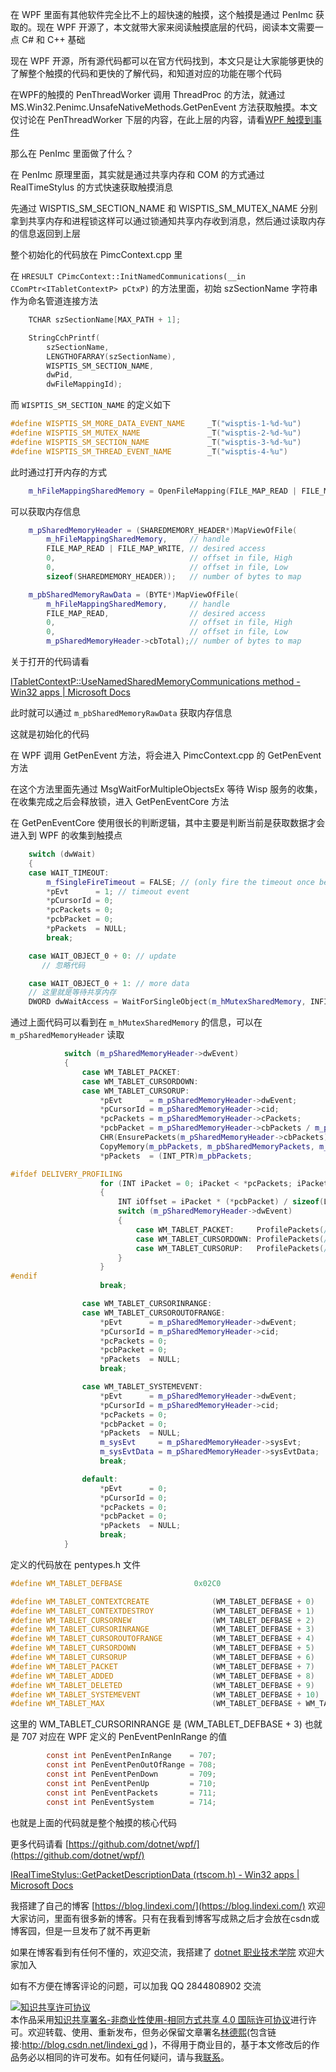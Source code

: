 
在 WPF 里面有其他软件完全比不上的超快速的触摸，这个触摸是通过 PenImc 获取的。现在 WPF 开源了，本文就带大家来阅读触摸底层的代码，阅读本文需要一点 C# 和 C++ 基础

<!--more-->


<!-- 发布 -->

现在 WPF 开源，所有源代码都可以在官方代码找到，本文只是让大家能够更快的了解整个触摸的代码和更快的了解代码，和知道对应的功能在哪个代码

在WPF的触摸的 PenThreadWorker 调用 ThreadProc 的方法，就通过 MS.Win32.Penimc.UnsafeNativeMethods.GetPenEvent 方法获取触摸。本文仅讨论在 PenThreadWorker 下层的内容，在此上层的内容，请看[WPF 触摸到事件](https://blog.lindexi.com/post/WPF-%E8%A7%A6%E6%91%B8%E5%88%B0%E4%BA%8B%E4%BB%B6.html)

那么在 PenImc 里面做了什么？

在 PenImc 原理里面，其实就是通过共享内存和 COM 的方式通过 RealTimeStylus 的方式快速获取触摸消息

先通过 WISPTIS_SM_SECTION_NAME 和 WISPTIS_SM_MUTEX_NAME 分别拿到共享内存和进程锁这样可以通过锁通知共享内存收到消息，然后通过读取内存的信息返回到上层

整个初始化的代码放在 PimcContext.cpp 里

在 `HRESULT CPimcContext::InitNamedCommunications(__in CComPtr<ITabletContextP> pCtxP)` 的方法里面，初始 szSectionName 字符串作为命名管道连接方法

```C++
    TCHAR szSectionName[MAX_PATH + 1];

    StringCchPrintf(
        szSectionName,
        LENGTHOFARRAY(szSectionName),
        WISPTIS_SM_SECTION_NAME,
        dwPid,
        dwFileMappingId);
```

而 `WISPTIS_SM_SECTION_NAME` 的定义如下

```C++
#define WISPTIS_SM_MORE_DATA_EVENT_NAME     _T("wisptis-1-%d-%u")
#define WISPTIS_SM_MUTEX_NAME               _T("wisptis-2-%d-%u")
#define WISPTIS_SM_SECTION_NAME             _T("wisptis-3-%d-%u")
#define WISPTIS_SM_THREAD_EVENT_NAME        _T("wisptis-4-%u")
```

此时通过打开内存的方式

```C++
    m_hFileMappingSharedMemory = OpenFileMapping(FILE_MAP_READ | FILE_MAP_WRITE, FALSE, szSectionName);
```

可以获取内存信息

```C++
    m_pSharedMemoryHeader = (SHAREDMEMORY_HEADER*)MapViewOfFile(
        m_hFileMappingSharedMemory,     // handle
        FILE_MAP_READ | FILE_MAP_WRITE, // desired access
        0,                              // offset in file, High
        0,                              // offset in file, Low
        sizeof(SHAREDMEMORY_HEADER));   // number of bytes to map

    m_pbSharedMemoryRawData = (BYTE*)MapViewOfFile(
        m_hFileMappingSharedMemory,     // handle
        FILE_MAP_READ,                  // desired access
        0,                              // offset in file, High
        0,                              // offset in file, Low
        m_pSharedMemoryHeader->cbTotal);// number of bytes to map
```

关于打开的代码请看

[ITabletContextP::UseNamedSharedMemoryCommunications method - Win32 apps | Microsoft Docs](https://docs.microsoft.com/en-us/windows/win32/tablet/itabletcontextp-usenamedsharedmemorycommunications )

此时就可以通过 `m_pbSharedMemoryRawData` 获取内存信息

这就是初始化的代码

在 WPF 调用 GetPenEvent 方法，将会进入 PimcContext.cpp 的 GetPenEvent 方法

在这个方法里面先通过 MsgWaitForMultipleObjectsEx 等待 Wisp 服务的收集，在收集完成之后会释放锁，进入 GetPenEventCore 方法

在 GetPenEventCore 使用很长的判断逻辑，其中主要是判断当前是获取数据才会进入到 WPF 的收集到触摸点

```C++
    switch (dwWait)
    {
    case WAIT_TIMEOUT:
        m_fSingleFireTimeout = FALSE; // (only fire the timeout once before more data shows up)
        *pEvt      = 1; // timeout event
        *pCursorId = 0;
        *pcPackets = 0;
        *pcbPacket = 0;
        *pPackets  = NULL;
        break;

    case WAIT_OBJECT_0 + 0: // update
       // 忽略代码

    case WAIT_OBJECT_0 + 1: // more data
    // 这里就是等待共享内存
    DWORD dwWaitAccess = WaitForSingleObject(m_hMutexSharedMemory, INFINITE);
```

通过上面代码可以看到在 `m_hMutexSharedMemory` 的信息，可以在 `m_pSharedMemoryHeader` 读取

```C++
            switch (m_pSharedMemoryHeader->dwEvent)
            {
                case WM_TABLET_PACKET:
                case WM_TABLET_CURSORDOWN:
                case WM_TABLET_CURSORUP:
                    *pEvt      = m_pSharedMemoryHeader->dwEvent;
                    *pCursorId = m_pSharedMemoryHeader->cid;
                    *pcPackets = m_pSharedMemoryHeader->cPackets;
                    *pcbPacket = m_pSharedMemoryHeader->cbPackets / m_pSharedMemoryHeader->cPackets;
                    CHR(EnsurePackets(m_pSharedMemoryHeader->cbPackets));
                    CopyMemory(m_pbPackets, m_pbSharedMemoryPackets, m_pSharedMemoryHeader->cbPackets);
                    *pPackets  = (INT_PTR)m_pbPackets;

#ifdef DELIVERY_PROFILING
                    for (INT iPacket = 0; iPacket < *pcPackets; iPacket++)
                    {
                        INT iOffset = iPacket * (*pcbPacket) / sizeof(LONG);
                        switch (m_pSharedMemoryHeader->dwEvent)
                        {
                            case WM_TABLET_PACKET:     ProfilePackets(/*fDown*/FALSE, /*fUp*/FALSE, ((LONG*)m_pbSharedMemoryPackets)[iOffset + 0], ((LONG*)m_pbSharedMemoryPackets)[iOffset + 1]); break;
                            case WM_TABLET_CURSORDOWN: ProfilePackets(/*fDown*/TRUE,  /*fUp*/FALSE, ((LONG*)m_pbSharedMemoryPackets)[iOffset + 0], ((LONG*)m_pbSharedMemoryPackets)[iOffset + 1]); break;
                            case WM_TABLET_CURSORUP:   ProfilePackets(/*fDown*/FALSE, /*fUp*/TRUE,  ((LONG*)m_pbSharedMemoryPackets)[iOffset + 0], ((LONG*)m_pbSharedMemoryPackets)[iOffset + 1]); break;
                        }
                    }
#endif
                    break;

                case WM_TABLET_CURSORINRANGE:
                case WM_TABLET_CURSOROUTOFRANGE:
                    *pEvt      = m_pSharedMemoryHeader->dwEvent;
                    *pCursorId = m_pSharedMemoryHeader->cid;
                    *pcPackets = 0;
                    *pcbPacket = 0;
                    *pPackets  = NULL;
                    break;

                case WM_TABLET_SYSTEMEVENT:
                    *pEvt      = m_pSharedMemoryHeader->dwEvent;
                    *pCursorId = m_pSharedMemoryHeader->cid;
                    *pcPackets = 0;
                    *pcbPacket = 0;
                    *pPackets  = NULL;
                    m_sysEvt     = m_pSharedMemoryHeader->sysEvt;
                    m_sysEvtData = m_pSharedMemoryHeader->sysEvtData;
                    break;

                default:
                    *pEvt      = 0;
                    *pCursorId = 0;
                    *pcPackets = 0;
                    *pcbPacket = 0;
                    *pPackets  = NULL;
                    break;
            }
```


定义的代码放在 pentypes.h 文件

```C++
#define WM_TABLET_DEFBASE                0x02C0

#define WM_TABLET_CONTEXTCREATE              (WM_TABLET_DEFBASE + 0)
#define WM_TABLET_CONTEXTDESTROY             (WM_TABLET_DEFBASE + 1)
#define WM_TABLET_CURSORNEW                  (WM_TABLET_DEFBASE + 2)
#define WM_TABLET_CURSORINRANGE              (WM_TABLET_DEFBASE + 3)
#define WM_TABLET_CURSOROUTOFRANGE           (WM_TABLET_DEFBASE + 4)
#define WM_TABLET_CURSORDOWN                 (WM_TABLET_DEFBASE + 5)
#define WM_TABLET_CURSORUP                   (WM_TABLET_DEFBASE + 6)
#define WM_TABLET_PACKET                     (WM_TABLET_DEFBASE + 7)
#define WM_TABLET_ADDED                      (WM_TABLET_DEFBASE + 8)
#define WM_TABLET_DELETED                    (WM_TABLET_DEFBASE + 9)
#define WM_TABLET_SYSTEMEVENT                (WM_TABLET_DEFBASE + 10)
#define WM_TABLET_MAX                        (WM_TABLET_DEFBASE + WM_TABLET_MAXOFFSET)
```

这里的 WM_TABLET_CURSORINRANGE 是 (WM_TABLET_DEFBASE + 3) 也就是 707 对应在 WPF 定义的 PenEventPenInRange 的值

```csharp
        const int PenEventPenInRange    = 707;
        const int PenEventPenOutOfRange = 708;
        const int PenEventPenDown       = 709;
        const int PenEventPenUp         = 710;
        const int PenEventPackets       = 711;
        const int PenEventSystem        = 714;
```

也就是上面的代码就是整个触摸的核心代码

更多代码请看 [https://github.com/dotnet/wpf/](https://github.com/dotnet/wpf/) 

[IRealTimeStylus::GetPacketDescriptionData (rtscom.h) - Win32 apps | Microsoft Docs](https://docs.microsoft.com/zh-cn/windows/win32/api/rtscom/nf-rtscom-irealtimestylus-getpacketdescriptiondata?redirectedfrom=MSDN )



我搭建了自己的博客 [https://blog.lindexi.com/](https://blog.lindexi.com/) 欢迎大家访问，里面有很多新的博客。只有在我看到博客写成熟之后才会放在csdn或博客园，但是一旦发布了就不再更新

如果在博客看到有任何不懂的，欢迎交流，我搭建了 [dotnet 职业技术学院](https://t.me/dotnet_campus) 欢迎大家加入

如有不方便在博客评论的问题，可以加我 QQ 2844808902 交流

<a rel="license" href="http://creativecommons.org/licenses/by-nc-sa/4.0/"><img alt="知识共享许可协议" style="border-width:0" src="https://licensebuttons.net/l/by-nc-sa/4.0/88x31.png" /></a><br />本作品采用<a rel="license" href="http://creativecommons.org/licenses/by-nc-sa/4.0/">知识共享署名-非商业性使用-相同方式共享 4.0 国际许可协议</a>进行许可。欢迎转载、使用、重新发布，但务必保留文章署名[林德熙](http://blog.csdn.net/lindexi_gd)(包含链接:http://blog.csdn.net/lindexi_gd )，不得用于商业目的，基于本文修改后的作品务必以相同的许可发布。如有任何疑问，请与我[联系](mailto:lindexi_gd@163.com)。